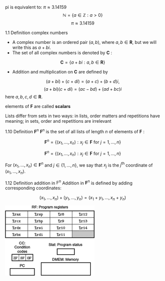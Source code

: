 pi is equivalent to:  $\pi \approx 3.14159$
$$\mathbb{N} = \{ a \in \mathbb{Z} : a > 0 \}$$
$$\pi \approx 3.14159$$

1.1 Definition complex numbers
- A complex number is an ordered pair $(a, b)$, where $a, b \in \mathbf{R}$, but we will write this as $a+b i$.
- The set of all complex numbers is denoted by $\mathbf{C}$ :

$$\mathbf{C}=\{a+b i: a, b \in \mathbf{R}\}$$

- Addition and multiplication on $\mathbf{C}$ are defined by

$$(a+b i)+(c+d i)=(a+c)+(b+d) i,$$
$$(a+b i)(c+d i)=(a c-b d)+(a d+b c) i$$
here $a, b, c, d \in \mathbf{R}$.

elements of $\mathbf{F}$ are called __scalars__

Lists differ from sets in two ways: in lists, order matters and repetitions have meaning; in sets, order and repetitions are irrelevant

1.10 Definition $\mathbf{F}^n$
$\mathbf{F}^n$ is the set of all lists of length $n$ of elements of $\mathbf{F}$ :

$$\mathbf{F}^n=\left\{\left(x_1, \ldots, x_n\right): x_j \in \mathbf{F} \text { for } j=1, \ldots, n\right\}$$

$$\mathbf{F}^n=\left\{\left(x_1, \ldots, x_n\right): x_j \in \mathbf{F} \text { for } j=1, \ldots, n\right\}$$

For $\left(x_1, \ldots, x_n\right) \in \mathbf{F}^n$ and $j \in\{1, \ldots, n\}$, we say that $x_j$ is the $j^{\text {th }}$ coordinate of $\left(x_1, \ldots, x_n\right)$.

1.12 Definition addition in $\mathrm{F}^n$
Addition in $\mathbf{F}^n$ is defined by adding corresponding coordinates:

$$\left(x_1, \ldots, x_n\right)+\left(y_1, \ldots, y_n\right)=\left(x_1+y_1, \ldots, x_n+y_n\right)$$

![](a.png)
